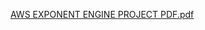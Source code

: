 
[AWS EXPONENT ENGINE PROJECT PDF.pdf](https://github.com/Prathyushkv/AWS-EXPONENT-ENGINE/files/14820409/AWS.EXPONENT.ENGINE.PROJECT.PDF.pdf)
